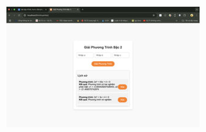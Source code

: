 ![Giao diện phương trình bậc 2](https://github.com/zietbinn/PHP/blob/main/Ti%CC%81nh%20PT%20ba%CC%A3%CC%82c%202.png)

